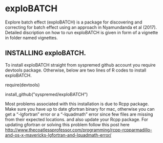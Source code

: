 # exploBATCH

Explore batch effect (exploBATCH) is a package for discovering and correcting for batch effect using an approach in Nyamundanda et al (2017). Detailed discription on how to run exploBATCH is given in form of a vignette in folder named vignettes.

## INSTALLING exploBATCH.
To install exploBATCH straight from syspremed github account you require devtools package. Otherwise, below are two lines of R codes to install exploBATCH.

require(devtools)

install_github("syspremed/exploBATCH") 

Most problems associated with this installation is due to Rcpp package. Make sure you have up to date gfortran binary for mac, otherwise you can get a “-lgfortran” error or a “-lquadmath” error since few files are missing from their expected locations.  and also update your Rcpp package. For updating gfortran or solving this problem follow this post here
http://www.thecoatlessprofessor.com/programming/rcpp-rcpparmadillo-and-os-x-mavericks-lgfortran-and-lquadmath-error/

